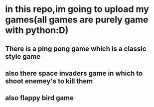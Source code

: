 # in this repo,im going to upload my games(all games are purely game with python:D)
## There is a ping pong game which is a classic style game
## also there space invaders game in which to shoot enemey's to kill them 
## also flappy bird game
